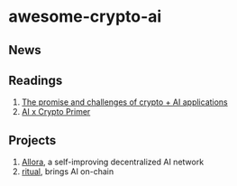 # awesome-crypto-ai

## News


## Readings
1. [The promise and challenges of crypto + AI applications](https://vitalik.eth.limo/general/2024/01/30/cryptoai.html)
2. [AI x Crypto Primer](https://alexcheema.github.io/AIxCryptoPrimer.pdf)

## Projects
1. [Allora](https://www.allora.network/), a self-improving
decentralized AI network
2. [ritual](https://ritual.net/), brings AI on-chain


